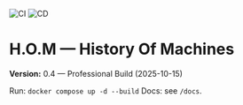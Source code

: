 ![CI](https://github.com/BombInside/H.O.M/actions/workflows/ci.yml/badge.svg)
![CD](https://github.com/BombInside/H.O.M/actions/workflows/cd.yml/badge.svg)

# H.O.M — History Of Machines

**Version:** 0.4 — Professional Build (2025-10-15)

Run: `docker compose up -d --build`
Docs: see `/docs`.
